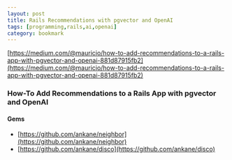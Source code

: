 ```yaml
---
layout: post
title: Rails Recommendations with pgvector and OpenAI
tags: [programming,rails,ai,openai]
category: bookmark
---
```


[https://medium.com/@mauricio/how-to-add-recommendations-to-a-rails-app-with-pgvector-and-openai-881d87915fb2](https://medium.com/@mauricio/how-to-add-recommendations-to-a-rails-app-with-pgvector-and-openai-881d87915fb2)

### How-To Add Recommendations to a Rails App with pgvector and OpenAI

#### Gems

- [https://github.com/ankane/neighbor](https://github.com/ankane/neighbor)
- [https://github.com/ankane/disco](https://github.com/ankane/disco)
